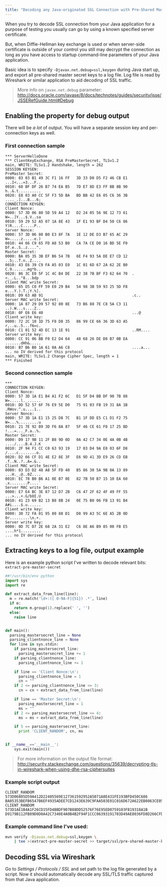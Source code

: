 ```yaml
---
title: "Decoding any Java-originated SSL Connection with Pre-Shared Master Secret"
---
```


When you try to decode SSL connection from your Java application for a purpose of testing you usually can go by using a known specified server certificate.

But, when Diffie-Hellman key exchange is used or when server-side certificate is outside of your control you still may decrypt the connection as long as you have access to startup command-line parameters of your Java application.

Basic idea is to specify `-Djavax.net.debug=ssl,keygen` during Java start up, and export all pre-shared master secret keys to a log file. Log file is read by Wireshark or similar application to aid decoding of SSL traffic.

<!--more-->

> More info on `javax.net.debug` parameter: <http://docs.oracle.com/javase/8/docs/technotes/guides/security/jsse/JSSERefGuide.html#Debug>

## Enabling the property for debug output

There will be *a lot* of output. You will have a separate session key and per-connection keys as well.

### First connection sample

```
*** ServerHelloDone
*** ClientKeyExchange, RSA PreMasterSecret, TLSv1.2
main, WRITE: TLSv1.2 Handshake, length = 262
SESSION KEYGEN:
PreMaster Secret:
0000: 03 03 B1 49 3C F1 16 FF   3D 33 D0 D5 F2 46 CB E1  ...I<...=3...F..
0010: 68 BF DF 26 B7 74 EA B5   7D E7 8D E3 FF BB 8B 90  h..&.t..........
0020: E8 03 A0 CC 5F F3 5D BA   BD BB 42 E6 05 C6 36 3B  ...._.]...B...6;
CONNECTION KEYGEN:
Client Nonce:
0000: 57 3D 06 80 5D 59 A4 12   D2 24 05 56 9E 12 73 61  W=..]Y...$.V..sa
0010: 59 29 52 A5 07 1A 8E 43   1F E1 93 BF D4 50 C6 86  Y)R....C.....P..
Server Nonce:
0000: 57 3D 06 80 B0 E3 8F 7A   1E 12 DE D3 B7 65 AC 29  W=.....z.....e.)
0010: 44 66 C9 65 FD A8 53 B0   CA 7A CE D0 16 BD 5E F0  Df.e..S..z....^.
Master Secret:
0000: BA 05 35 3B EF B6 54 7B   6E F4 93 5A DE E7 CD 12  ..5;..T.n..Z....
0010: 43 E6 39 C9 FA A5 03 E0   1C 01 6D 67 2A 62 2E B0  C.9.......mg*b..
0020: 86 3C E0 5F 1C 4C B4 DE   22 38 7B BF F3 62 64 70  .<._.L.."8...bdp
Client MAC write Secret:
0000: 65 D5 C0 FF 59 E0 29 B4   54 98 3B 59 93 25 5D F8  e...Y.).T.;Y.%].
0010: D9 63 AB 91                                        .c..
Server MAC write Secret:
0000: 1A 87 29 D9 57 92 80 8E   73 B6 88 7E C8 5A C3 11  ..).W...s....Z..
0010: 0F E6 E6 40                                        ...@
Client write key:
0000: 72 2C 10 1D 75 F8 D8 35   86 99 CE 66 36 3D 63 A5  r,..u..5...f6=c.
0010: C1 01 52 4D EC 13 1E 91                            ..RM....
Server write key:
0000: CC 91 06 BB F0 E2 D4 64   48 68 26 DE D8 B7 0B EA  .......dHh&.....
0010: B7 B6 B0 1A 61 0A A6 C8                            ....a...
... no IV derived for this protocol
main, WRITE: TLSv1.2 Change Cipher Spec, length = 1
*** Finished
```

### Second connection sample

```
***
CONNECTION KEYGEN:
Client Nonce:
0000: 57 3D 1A E1 B4 A1 F2 6C   D1 5F D4 BB DF 90 7B 88  W=.....l._......
0010: DD 52 57 6F 76 E9 5E D0   75 91 03 FB 19 31 8A 1B  .RWov.^.u....1..
Server Nonce:
0000: 57 3D 1A E1 15 25 D8 7C   B1 1F DD E5 C1 D1 F2 75  W=...%.........u
0010: 21 7E 92 B9 3D F6 8A 87   5F 46 CE 61 F8 17 25 BD  !...=..._F.a..%.
Master Secret:
0000: D9 17 9B 11 2F B8 9D 0D   0A 42 C7 34 0E 4A 0B 4B  ..../....B.4.J.K
0010: 2F 94 F1 CC C0 63 93 19   17 03 D4 9A E8 03 6F D8  /....c........o.
0020: D2 66 CF D1 4E E2 8E 3F   E6 9D 41 3D E9 26 CD EB  .f..N..?..A=.&..
Client MAC write Secret:
0000: 03 D3 D2 48 A8 5F FD 40   B5 86 30 5A 9B 0A 13 89  ...H._.@..0Z....
0010: EC 78 B0 B6 A1 0E B7 0E   82 7B 50 B7 15 10 EA 60  .x........P....`
Server MAC write Secret:
0000: E7 E4 BC 3E 87 12 D7 2B   C6 47 2F 62 4F 49 FF 55  ...>...+.G/bOI.U
0010: 41 23 69 B2 13 B8 8B 24   0E 75 B0 06 FB 13 91 B4  A#i....$.u......
Client write key:
0000: 30 72 FA 01 95 80 88 D1   D8 99 A3 5C 6E A5 2B 0D  0r.........\n.+.
Server write key:
0000: 0D 7C D7 2E 68 2A 31 E2   C6 8E A6 B9 85 00 FB E5  ....h*1.........
... no IV derived for this protocol
```

## Extracting keys to a log file, output example

Here is an example python script I've written to decode relevant bits: `extract-pre-master-secret`

```python
##!/usr/bin/env python
import sys
import re

def extract_data_from_line(line):
  m = re.match('\d+:([ 0-9A-F]{51}) .*', line)
  if m:
    return m.group(1).replace(' ', '')
  else:
    raise line


def main():
  parsing_mastersecret_line = None
  parsing_clientnonce_line = None
  for line in sys.stdin:
    if parsing_mastersecret_line:
      parsing_mastersecret_line += 1
    if parsing_clientnonce_line:
      parsing_clientnonce_line += 1

    if line == 'Client Nonce:\n':
      parsing_clientnonce_line = 1
      cn = ""
    if 2 <= parsing_clientnonce_line <= 3:
      cn = cn + extract_data_from_line(line)

    if line == 'Master Secret:\n':
      parsing_mastersecret_line = 1
      ms = ""
    if 2 <= parsing_mastersecret_line <= 4:
      ms = ms + extract_data_from_line(line)

    if 5 == parsing_mastersecret_line:
      print 'CLIENT_RANDOM', cn, ms


if __name__=='__main__':
    sys.exit(main())
```


> For more information on the output file format: <http://security.stackexchange.com/questions/35639/decrypting-tls-in-wireshark-when-using-dhe-rsa-ciphersuites>

### Example script output

```
CLIENT_RANDOM 573D06805D59A412D22405569E127361592952A5071A8E431FE193BFD450C686 BA05353BEFB6547B6EF4935ADEE7CD1243E639C9FAA503E01C016D672A622EB0863CE05F1C4CB4DE22387BBFF3626470
CLIENT_RANDOM 573D1AE1B4A1F26CD15FD4BBDF907B88DD52576F76E95ED0759103FB19318A1B D9179B112FB89D0D0A42C7340E4A0B4B2F94F1CCC06393191703D49AE8036FD8D266CFD14EE28E3FE69D413DE926CDEB
```

### Example command line I've used:

```sh
mvn verify -Djavax.net.debug=ssl,keygen \
    | tee >(extract-pre-master-secret >> target/ssl/pre-shared-master-key.log)
```

## Decoding SSL via Wireshark

Go to *Settings / Protocols / SSL* and set path to the log file generated by a script. Now it should automatically decode any SSL/TLS traffic captured from that Java application.
